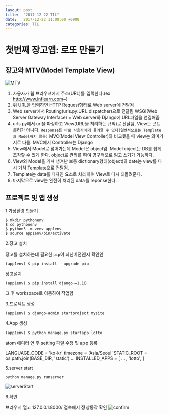 ```yaml
---
layout: post
title:  "2017-12-22 TIL"
date:   2017-12-22 11:00:00 +0900
categories: TIL
---
```


# 첫번째 장고앱: 로또 만들기

## 장고와 MTV(Model Template View)

![MTV](https://user-images.githubusercontent.com/33015649/34282928-74a87f90-e70c-11e7-88c8-984f0139b84f.png)
1. 사용자가 웹 브라우져에서 주소(URL)를 입력한다.(ex http://www.inflearn.com~)
1. 위 URL을 입력하면 HTTP Request형태로 Web server에 전달됨
1. Web server에서 Routing(urls.py:URL dispatcher)으로 전달됨
    WSGI(Web Server Gateway Interface) = Web server와 Django에 URL파일을 연결해줌
1. urls.py에서 url을 파싱하고 View(URL을 처리하는 규칙)로 전달됨, View는 콘트롤러가 아니다.
	```Response를 바로 사용자에게 돌려줄 수 있다(일반적으로는 Template과 Model까지 활용)```
	MVC(Model View Controller)와 비교했을 때 view는 의미가 서로 다름. MVC에서 Controller는 Django
1.  View에서 Model로 넘어가는데 Model은 object임. Model object는 DB를 쉽게 조작할 수 있게 한다. object로 관리를 하여 영구적으로 읽고 쓰기가 가능하다.
1. View와 Model을 거쳐 생겨난 보통 dictionary형태(object)의 date는 view를 다시 거쳐 Template으로 전달됨.
1. Template는 data를 디자인 요소로 처리하여 View로 다시 되돌려준다.
1. 마지막으로 view는 완전히 처리된 data를 reponse한다.

## 프로젝트 및 앱 생성

1.가상환경 만들기

```
$ mkdir pythonenv
$ cd pythonenv
$ python3 -m venv app1env
$ source app1env/bin/activate
```

2.장고 설치

장고를 설치하는데 필요한 ```pip```이 최신버전인지 확인인
```
(app1env) $ pip install --upgrade pip
```

장고설치
```
(app1env) $ pip install django~=1.10
```

그 후 workspace로 이동하여 작업함

3.프로젝트 생성

```
(app1env) $ django-admin startproject mysite
```


4.App 생성

```
(app1env) $ python manage.py startapp lotto
```

atom 에디터 연 후 setting 파일 수정 및 app 등록

LANGUAGE_CODE = 'ko-kr'
timezone = ‘Asia/Seoul’
STATIC_ROOT = os.path.join(BASE_DIR, 'static')
...
INSTALLED_APPS = [
     ... ,
    'lotto',
]

5.server start

```
python manage.py runserver
```
![serverStart](https://user-images.githubusercontent.com/33015649/34285333-60b1f132-e71c-11e7-92ab-f731a8dd280b.png)

6.확인

브라우저 열고 127.0.0.1:8000/ 접속해서 정상동작 확인
![confirm](https://user-images.githubusercontent.com/33015649/34290222-8de78d3e-e739-11e7-9f76-77a3111237fd.png)




